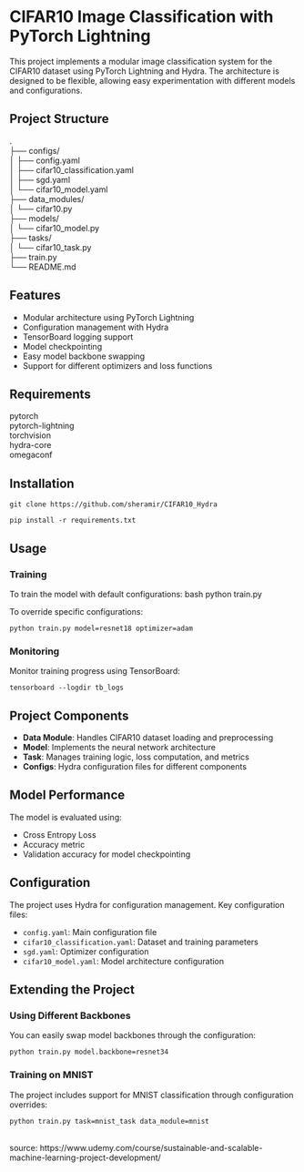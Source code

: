 # CIFAR10 Image Classification with PyTorch Lightning

This project implements a modular image classification system for the CIFAR10 dataset using PyTorch Lightning and Hydra. The architecture is designed to be flexible, allowing easy experimentation with different models and configurations.

## Project Structure

.</br>
├── configs/</br>
│ ├── config.yaml</br>
│ ├── cifar10_classification.yaml</br>
│ ├── sgd.yaml</br>
│ └── cifar10_model.yaml</br>
├── data_modules/</br>
│ └── cifar10.py</br>
├── models/</br>
│ └── cifar10_model.py</br>
├── tasks/</br>
│ └── cifar10_task.py</br>
├── train.py</br>
└── README.md</br>


## Features

- Modular architecture using PyTorch Lightning
- Configuration management with Hydra
- TensorBoard logging support
- Model checkpointing
- Easy model backbone swapping
- Support for different optimizers and loss functions

## Requirements

pytorch</br>
pytorch-lightning</br>
torchvision</br>
hydra-core</br>
omegaconf</br>


## Installation

```
git clone https://github.com/sheramir/CIFAR10_Hydra

pip install -r requirements.txt
```


## Usage

### Training

To train the model with default configurations:
bash
python train.py


To override specific configurations:

`python train.py model=resnet18 optimizer=adam`

### Monitoring

Monitor training progress using TensorBoard:

`tensorboard --logdir tb_logs`


## Project Components

- **Data Module**: Handles CIFAR10 dataset loading and preprocessing
- **Model**: Implements the neural network architecture
- **Task**: Manages training logic, loss computation, and metrics
- **Configs**: Hydra configuration files for different components

## Model Performance

The model is evaluated using:
- Cross Entropy Loss
- Accuracy metric
- Validation accuracy for model checkpointing

## Configuration

The project uses Hydra for configuration management. Key configuration files:

- `config.yaml`: Main configuration file
- `cifar10_classification.yaml`: Dataset and training parameters
- `sgd.yaml`: Optimizer configuration
- `cifar10_model.yaml`: Model architecture configuration

## Extending the Project

### Using Different Backbones

You can easily swap model backbones through the configuration:

`python train.py model.backbone=resnet34`


### Training on MNIST

The project includes support for MNIST classification through configuration overrides:

`python train.py task=mnist_task data_module=mnist`</br>

</br>
source: https://www.udemy.com/course/sustainable-and-scalable-machine-learning-project-development/


